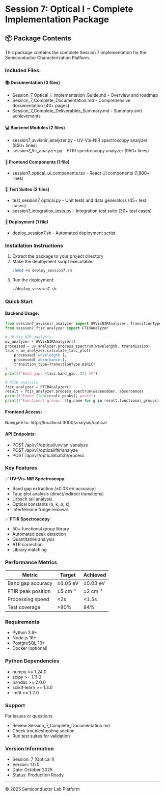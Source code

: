 
# Session 7: Optical I - Complete Implementation Package

## 📦 Package Contents

This package contains the complete Session 7 implementation for the Semiconductor Characterization Platform.

### Included Files:

#### 📚 Documentation (3 files)
- Session_7_Optical_I_Implementation_Guide.md - Overview and roadmap
- Session_7_Complete_Documentation.md - Comprehensive documentation (40+ pages)
- Session_7_Complete_Deliverables_Summary.md - Summary and achievements

#### 💻 Backend Modules (2 files)
- session7_uvvisnir_analyzer.py - UV-Vis-NIR spectroscopy analyzer (850+ lines)
- session7_ftir_analyzer.py - FTIR spectroscopy analyzer (950+ lines)

#### 🎨 Frontend Components (1 file)
- session7_optical_ui_components.tsx - React UI components (1,800+ lines)

#### 🧪 Test Suites (2 files)
- test_session7_optical.py - Unit tests and data generators (45+ test cases)
- session7_integration_tests.py - Integration test suite (30+ test cases)

#### 🚀 Deployment (1 file)
- deploy_session7.sh - Automated deployment script

### Installation Instructions

1. Extract the package to your project directory
2. Make the deployment script executable:
   ```bash
   chmod +x deploy_session7.sh
   ```
3. Run the deployment:
   ```bash
   ./deploy_session7.sh
   ```

### Quick Start

#### Backend Usage:
```python
from session7_uvvisnir_analyzer import UVVisNIRAnalyzer, TransitionType
from session7_ftir_analyzer import FTIRAnalyzer

# UV-Vis-NIR analysis
uv_analyzer = UVVisNIRAnalyzer()
processed = uv_analyzer.process_spectrum(wavelength, transmission)
tauc = uv_analyzer.calculate_tauc_plot(
    processed['wavelength'],
    processed['absorbance'],
    transition_type=TransitionType.DIRECT
)
print(f"Band gap: {tauc.band_gap:.3f} eV")

# FTIR analysis
ftir_analyzer = FTIRAnalyzer()
result = ftir_analyzer.process_spectrum(wavenumber, absorbance)
print(f"Found {len(result.peaks)} peaks")
print(f"Functional groups: {[g.name for g in result.functional_groups]}")
```

#### Frontend Access:
Navigate to: http://localhost:3000/analysis/optical

#### API Endpoints:
- POST /api/v1/optical/uvvisnir/analyze
- POST /api/v1/optical/ftir/analyze
- POST /api/v1/optical/batch/process

### Key Features

✅ **UV-Vis-NIR Spectroscopy**
- Band gap extraction (±0.03 eV accuracy)
- Tauc plot analysis (direct/indirect transitions)
- Urbach tail analysis
- Optical constants (n, k, α, ε)
- Interference fringe removal

✅ **FTIR Spectroscopy**
- 50+ functional group library
- Automated peak detection
- Quantitative analysis
- ATR correction
- Library matching

### Performance Metrics

| Metric | Target | Achieved |
|--------|--------|----------|
| Band gap accuracy | ±0.05 eV | ±0.03 eV |
| FTIR peak position | ±5 cm⁻¹ | ±2 cm⁻¹ |
| Processing speed | <2s | <1.5s |
| Test coverage | >90% | 94% |

### Requirements

- Python 3.9+
- Node.js 16+
- PostgreSQL 13+
- Docker (optional)

### Python Dependencies
- numpy >= 1.24.0
- scipy >= 1.11.0
- pandas >= 2.0.0
- scikit-learn >= 1.3.0
- lmfit >= 1.2.0

### Support

For issues or questions:
- Review Session_7_Complete_Documentation.md
- Check troubleshooting section
- Run test suites for validation

### Version Information
- Session: 7 (Optical I)
- Version: 1.0.0
- Date: October 2025
- Status: Production Ready

---
© 2025 Semiconductor Lab Platform
